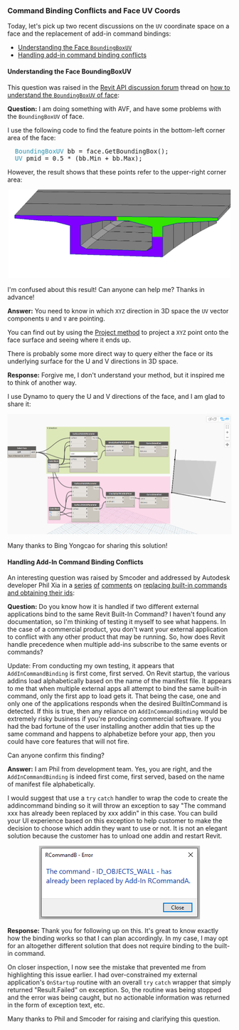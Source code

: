 <head>
<meta http-equiv="Content-Type" content="text/html; charset=utf-8">
<link rel="stylesheet" type="text/css" href="bc.css">
<script src="https://cdn.rawgit.com/google/code-prettify/master/loader/run_prettify.js" type="text/javascript"></script>
<script async src="https://platform.twitter.com/widgets.js" charset="utf-8"></script>
</head>

<!---

twitter:

Understanding the Face UV coordinate space and handling add-in command binding replacement conflicts in the #RevitAPI #DynamoBim @AutodeskForge @AutodeskRevit #bim #ForgeDevCon https://bit.ly/cmdbindfacebb

Today, let's pick up two recent discussions on the <code>UV</code> coordinate space on a face and the replacement of add-in command bindings
&ndash; Understanding the Face <code>BoundingBoxUV</code>
&ndash; Handling add-in command binding conflicts...

linkedin:

Understanding the Face UV coordinate space and handling add-in command binding replacement conflicts in the #RevitAPI

https://bit.ly/cmdbindfacebb

Today, we pick up two recent discussions on the UV coordinate space on a face and the replacement of add-in command bindings:

- Understanding the Face BoundingBoxUV
- Handling add-in command binding conflicts...

#bim #DynamoBim #ForgeDevCon #Revit #API #IFC #SDK #AI #VisualStudio #Autodesk #AEC #adsk

the [Revit API discussion forum](http://forums.autodesk.com/t5/revit-api-forum/bd-p/160) thread

<center>
<img src="img/" alt="" title="" width="600"/>
<p style="font-size: 80%; font-style:italic"></p>
</center>

-->

### Command Binding Conflicts and Face UV Coords

Today, let's pick up two recent discussions on the `UV` coordinate space on a face and the replacement of add-in command bindings:

- [Understanding the Face `BoundingBoxUV`](#2)
- [Handling add-in command binding conflicts](#3)

#### <a name="2"></a>Understanding the Face BoundingBoxUV

This question was raised in 
the [Revit API discussion forum](http://forums.autodesk.com/t5/revit-api-forum/bd-p/160) thread
on [how to understand the `BoundingBoxUV` of face](https://forums.autodesk.com/t5/revit-api-forum/how-to-understand-the-boundingboxuv-of-face/m-p/9374555):

**Question:** I am doing something with AVF, and have some problems with the `BoundingBoxUV` of face.

I use the following code to find the feature points in the bottom-left corner area of the face:

<pre class="code">
&nbsp;&nbsp;<span style="color:#2b91af;">BoundingBoxUV</span>&nbsp;bb&nbsp;=&nbsp;face.GetBoundingBox();
&nbsp;&nbsp;<span style="color:#2b91af;">UV</span>&nbsp;pmid&nbsp;=&nbsp;0.5&nbsp;*&nbsp;(bb.Min&nbsp;+&nbsp;bb.Max);
</pre>

However, the result shows that these points refer to the upper-right corner area:

<center>
<img src="img/face_bounding_box_ll.png" alt="Face bounding box lower left" title="Face bounding box lower left" width="500"/> <!-- 1142 -->
</center>

I'm confused about this result! Can anyone can help me? Thanks in advance!

**Answer:** You need to know in which `XYZ` direction in 3D space the `UV` vector components `U` and `V` are pointing.

You can find out by using
the [Project method](https://www.revitapidocs.com/2020/802cc09b-d0a4-dfc5-8ca1-e8c5e8cd4ced.htm) to
project a `XYZ` point onto the face surface and seeing where it ends up.

There is probably some more direct way to query either the face or its underlying surface for the U and V directions in 3D space.

**Response:** Forgive me, I don't understand your method, but it inspired me to think of another way.

I use Dynamo to query the U and V directions of the face, and I am glad to share it:

<center>
<img src="img/face_bounding_box_uv_dyn.png" alt="Dynamo query for face U and V" title="Dynamo query for face U and V" width="800"/> <!-- 1506 -->
</center>

Many thanks to Bing Yongcao for sharing this solution!


#### <a name="3"></a>Handling Add-In Command Binding Conflicts

An interesting question was raised by Smcoder and addressed by Autodesk developer Phil Xia in
a [series](https://thebuildingcoder.typepad.com/blog/2012/06/replacing-built-in-commands-and-their-ids.html#comment-4837624436)
[of](https://thebuildingcoder.typepad.com/blog/2012/06/replacing-built-in-commands-and-their-ids.html#comment-4837714095)
[comments](https://thebuildingcoder.typepad.com/blog/2012/06/replacing-built-in-commands-and-their-ids.html#comment-4838966941)
on [replacing built-in commands and obtaining their ids](https://thebuildingcoder.typepad.com/blog/2012/06/replacing-built-in-commands-and-their-ids.html):

**Question:** Do you know how it is handled if two different external applications bind to the same Revit Built-In Command?
I haven't found any documentation, so I'm thinking of testing it myself to see what happens.
In the case of a commercial product, you don't want your external application to conflict with any other product that may be running.
So, how does Revit handle precedence when multiple add-ins subscribe to the same events or commands?

Update: From conducting my own testing, it appears that `AddInCommandBinding` is first come, first served.
On Revit startup, the various addins load alphabetically based on the name of the manifest file.
It appears to me that when multiple external apps all attempt to bind the same built-in command, only the first app to load gets it.
That being the case, one and only one of the applications responds when the desired BuiltInCommand is detected.
If this is true, then any reliance on `AddInCommandBinding` would be extremely risky business if you're producing commercial software.
If you had the bad fortune of the user installing another addin that ties up the same command and happens to alphabetize before your app, then you could have core features that will not fire.

Can anyone confirm this finding?

**Answer:** I am Phil from development team.
Yes, you are right, and the `AddInCommandBinding` is indeed first come, first served, based on the name of manifest file alphabetically.

I would suggest that use a `try` `catch` handler to wrap the code to create the addincommand binding so it will throw an exception to say "The command xxx has already been replaced by xxx addin" in this case.
You can build your UI experience based on this exception to help customer to make the decision to choose which addin they want to use or not.
It is not an elegant solution because the customer has to unload one addin and restart Revit.

<center>
<img src="img/AddInCommandBinding_already_replaced.png" alt="AddInCommandBinding already replaced" title="AddInCommandBinding already replaced" width="362"/> <!-- 362 -->
</center>

**Response:** Thank you for following up on this.
It's great to know exactly how the binding works so that I can plan accordingly.
In my case, I may opt for an altogether different solution that does not require binding to the built-in command.

On closer inspection, I now see the mistake that prevented me from highlighting this issue earlier.
I had over-constrained my external application's `OnStartup` routine with an overall `try` `catch` wrapper that simply returned "Result.Failed" on exception.
So, the routine was being stopped and the error was being caught, but no actionable information was returned in the form of exception text, etc.

Many thanks to Phil and Smcoder for raising and clarifying this question.
